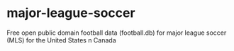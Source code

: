 major-league-soccer
===================

Free open public domain football data (football.db) for major league soccer (MLS) for the United States n Canada
